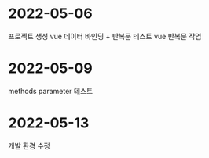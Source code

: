 # 2022-05-06
프로젝트 생성
vue 데이터 바인딩 + 반복문 테스트
vue 반복문 작업

# 2022-05-09
methods parameter 테스트

# 2022-05-13
개발 환경 수정